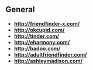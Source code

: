 ## **General**

- **http://friendfinder-x.com/**
- **http://okcupid.com/**
- **http://tinder.com/**
- **http://eharmony.com/**
- **http://badoo.com/**
- **http://adultfriendfinder.com/**
- **http://ashleymadison.com/**
